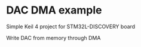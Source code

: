 DAC DMA example
===============

Simple Keil 4 project for STM32L-DISCOVERY board 

Write DAC from memory through DMA 
